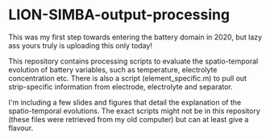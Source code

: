 # LION-SIMBA-output-processing
This was my first step towards entering the battery domain in 2020, but lazy ass yours truly is uploading this only today!

This repository contains processing scripts to evaluate the spatio-temporal evolution of battery variables, such as temperature, electrolyte concentration etc. There is also a script (element_specific.m) to pull out strip-specific information from electrode, electrolyte and separator.

I'm including a few slides and figures that detail the explanation of the spatio-temporal evolutions. The exact scripts might not be in this repository (these files were retrieved from my old computer) but can at least give a flavour.
